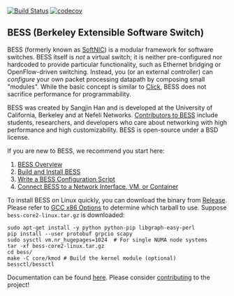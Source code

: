 [![Build Status](https://travis-ci.org/NetSys/bess.svg?branch=master)](https://travis-ci.org/NetSys/bess)
[![codecov](https://codecov.io/gh/NetSys/bess/graph/badge.svg)](https://codecov.io/gh/NetSys/bess)

## BESS (Berkeley Extensible Software Switch)

BESS (formerly known as [SoftNIC](https://www2.eecs.berkeley.edu/Pubs/TechRpts/2015/EECS-2015-155.html)) is a modular framework for software switches. BESS itself is *not* a virtual switch; it is neither pre-configured nor hardcoded to provide particular functionality, such as Ethernet bridging or OpenFlow-driven switching. Instead, you (or an external controller) can *configure* your own packet processing datapath by composing small "modules". While the basic concept is similar to [Click](http://read.cs.ucla.edu/click/click), BESS does not sacrifice performance for programmability.

BESS was created by Sangjin Han and is developed at the University of California, Berkeley and at Nefeli Networks. [Contributors to BESS](https://github.com/NetSys/bess/blob/master/CONTRIBUTING.md) include students, researchers, and developers who care about networking with high performance and high customizability. BESS is open-source under a BSD license.

If you are new to BESS, we recommend you start here:

1. [BESS Overview](https://github.com/NetSys/bess/wiki/BESS-Overview)
2. [Build and Install BESS](https://github.com/NetSys/bess/wiki/Build-and-Install-BESS)
3. [Write a BESS Configuration Script](https://github.com/NetSys/bess/wiki/Writing-a-BESS-Configuration-Script)
4. [Connect BESS to a Network Interface, VM, or Container](https://github.com/NetSys/bess/wiki/Hooking-up-BESS-Ports)

To install BESS on Linux quickly, you can download the binary from [Release](https://github.com/NetSys/bess/releases/latest). Please refer to [GCC x86 Options](https://gcc.gnu.org/onlinedocs/gcc/x86-Options.html) to determine which tarball to use. Suppose `bess-core2-linux.tar.gz` is downloaded:

    sudo apt-get install -y python python-pip libgraph-easy-perl
    pip install --user protobuf grpcio scapy
    sudo sysctl vm.nr_hugepages=1024  # For single NUMA node systems
    tar -xf bess-core2-linux.tar.gz
    cd bess/
    make -C core/kmod # Build the kernel module (optional)
    bessctl/bessctl

Documentation can be found [here](https://github.com/NetSys/bess/wiki/). Please consider [contributing](https://github.com/NetSys/bess/wiki/How-to-Contribute) to the project!
